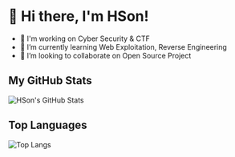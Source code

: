 # 👋 Hi there, I'm HSon! 

- 🔭 I'm working on Cyber Security & CTF
- 🌱 I’m currently learning Web Exploitation, Reverse Engineering
- 👯 I’m looking to collaborate on Open Source Project

## My GitHub Stats

![HSon's GitHub Stats](https://github-readme-stats.vercel.app/api?username=hsonle&show_icons=true&theme=tokyonight)

## Top Languages

![Top Langs](https://github-readme-stats.vercel.app/api/top-langs/?username=hsonle&layout=compact&theme=tokyonight)

